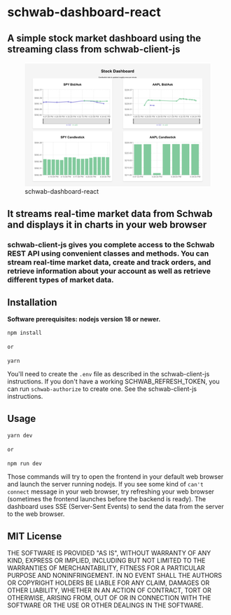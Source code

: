 # schwab-dashboard-react

## A simple stock market dashboard using the streaming class from schwab-client-js

<figure>
     <img src="public/stockdashboard.png" alt="Description" width="800">
     <figcaption>schwab-dashboard-react</figcaption>
</figure>

## It streams real-time market data from Schwab and displays it in charts in your web browser

### **schwab-client-js** gives you complete access to the Schwab REST API using convenient classes and methods. You can stream real-time market data, create and track orders, and retrieve information about your account as well as retrieve different types of market data.

## Installation

**Software prerequisites: nodejs version 18 or newer.**

```
npm install

or

yarn
```

You'll need to create the `.env` file as described in the schwab-client-js instructions.
If you don't have a working SCHWAB_REFRESH_TOKEN, you can run `schwab-authorize` to create one.
See the schwab-client-js instructions.

## Usage

```
yarn dev

or

npm run dev
```

Those commands will try to open the frontend in your default web browser and launch the
server running nodejs. If you see some kind of `can't connect` message in your web browser,
try refreshing your web browser (sometimes the frontend launches before the backend is ready). 
The dashboard uses SSE (Server-Sent Events) to send the
data from the server to the web browser.

## MIT License

THE SOFTWARE IS PROVIDED "AS IS", WITHOUT WARRANTY OF ANY KIND, EXPRESS OR
IMPLIED, INCLUDING BUT NOT LIMITED TO THE WARRANTIES OF MERCHANTABILITY,
FITNESS FOR A PARTICULAR PURPOSE AND NONINFRINGEMENT. IN NO EVENT SHALL THE
AUTHORS OR COPYRIGHT HOLDERS BE LIABLE FOR ANY CLAIM, DAMAGES OR OTHER
LIABILITY, WHETHER IN AN ACTION OF CONTRACT, TORT OR OTHERWISE, ARISING FROM,
OUT OF OR IN CONNECTION WITH THE SOFTWARE OR THE USE OR OTHER DEALINGS IN THE
SOFTWARE.
